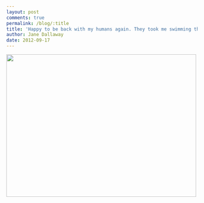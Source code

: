 ```yaml
---
layout: post
comments: true
permalink: /blog/:title
title: 'Happy to be back with my humans again. They took me swimming this evening.'
author: Jane Dallaway
date: 2012-09-17
---
```


<div>
<a href="http://static.skitters.dallaway.com/Rphoto.JPG">
<img width="500" src="http://static.skitters.dallaway.com/Rphoto.JPG.500.JPG" height="374"></img>
</a>
</div>


 
    
